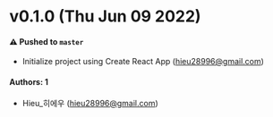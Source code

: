 # v0.1.0 (Thu Jun 09 2022)

#### ⚠️ Pushed to `master`

- Initialize project using Create React App (hieu28996@gmail.com)

#### Authors: 1

- Hieu_히에우 (hieu28996@gmail.com)